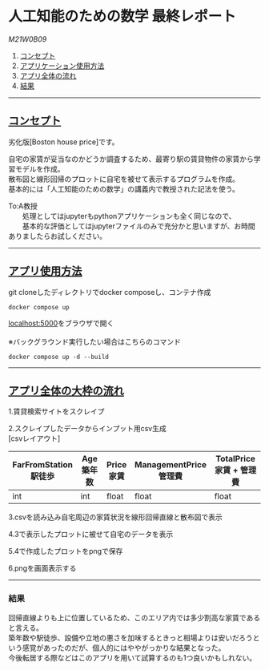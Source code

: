 # 人工知能のための数学 最終レポート

*M21W0B09*

1. [コンセプト](#concept)
1. [アプリケーション使用方法](#howto)
1. [アプリ全体の流れ](#flow)
1. [結果](#todo)


***
<a id="concept"></a>
## <u>コンセプト</u>
劣化版[Boston house price]です。<br>

自宅の家賃が妥当なのかどうか調査するため、最寄り駅の賃貸物件の家賃から学習モデルを作成。<br>
散布図と線形回帰のプロットに自宅を被せて表示するプログラムを作成。<br>
基本的には「人工知能のための数学」の講義内で教授された記法を使う。<br>

To:A教授<br>
　　処理としてはjupyterもpythonアプリケーションも全く同じなので、<br>
　　基本的な評価としてはjupyterファイルのみで充分かと思いますが、お時間ありましたらお試しください。


***
<a id="howto"></a>
## <u>アプリ使用方法</u>

git cloneしたディレクトリでdocker composeし、コンテナ作成
```
docker compose up
```

[localhost:5000](http://localhost:5000)をブラウザで開く<br><br>
※バックグラウンド実行したい場合はこちらのコマンド
```
docker compose up -d --build
```


***
<a id="flow"></a>
## <u>アプリ全体の大枠の流れ</u>

1.賃貸検索サイトをスクレイプ

2.スクレイプしたデータからインプット用csv生成<br>
[csvレイアウト]

|  FarFromStation<br>駅徒歩  |  Age<br>築年数    |  Price<br>家賃  |  ManagementPrice<br>管理費  | TotalPrice<br>家賃 + 管理費 |
| ---- | ---- | ---- | ---- | ---- |
|  int  |  int  |  float  |  float  | float  |

3.csvを読み込み自宅周辺の家賃状況を線形回帰直線と散布図で表示

4.3で表示したプロットに被せて自宅のデータを表示

5.4で作成したプロットをpngで保存

6.pngを画面表示する


***
<a id="result"></a>
### 結果
回帰直線よりも上に位置しているため、このエリア内では多少割高な家賃であると言える。<br>
築年数や駅徒歩、設備や立地の悪さを加味するときっと相場よりは安いだろうという感覚があったのだが、個人的にはややがっかりな結果となった。<br>
今後転居する際などはこのアプリを用いて試算するのも1つ良いかもしれない。
